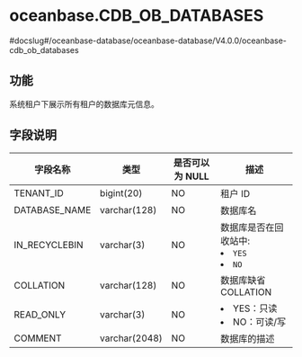 oceanbase.CDB_OB_DATABASES 
===============================================
#docslug#/oceanbase-database/oceanbase-database/V4.0.0/oceanbase-cdb_ob_databases


功能 
-------------------

系统租户下展示所有租户的数据库元信息。

字段说明 
----------------------



|     字段名称      |      类型       | 是否可以为 NULL |             描述             |
|---------------|---------------|------------|----------------------------|
| TENANT_ID     | bigint(20)    | NO         | 租户 ID                      |
| DATABASE_NAME | varchar(128)  | NO         | 数据库名                       |
| IN_RECYCLEBIN | varchar(3)    | NO         | 数据库是否在回收站中:<li> `YES` <li> `NO` |
| COLLATION     | varchar(128)  | NO         | 数据库缺省 COLLATION            |
| READ_ONLY     | varchar(3)    | NO   | <li>YES：只读<li>NO：可读/写    |
| COMMENT       | varchar(2048) | NO         | 数据库的描述                     |


